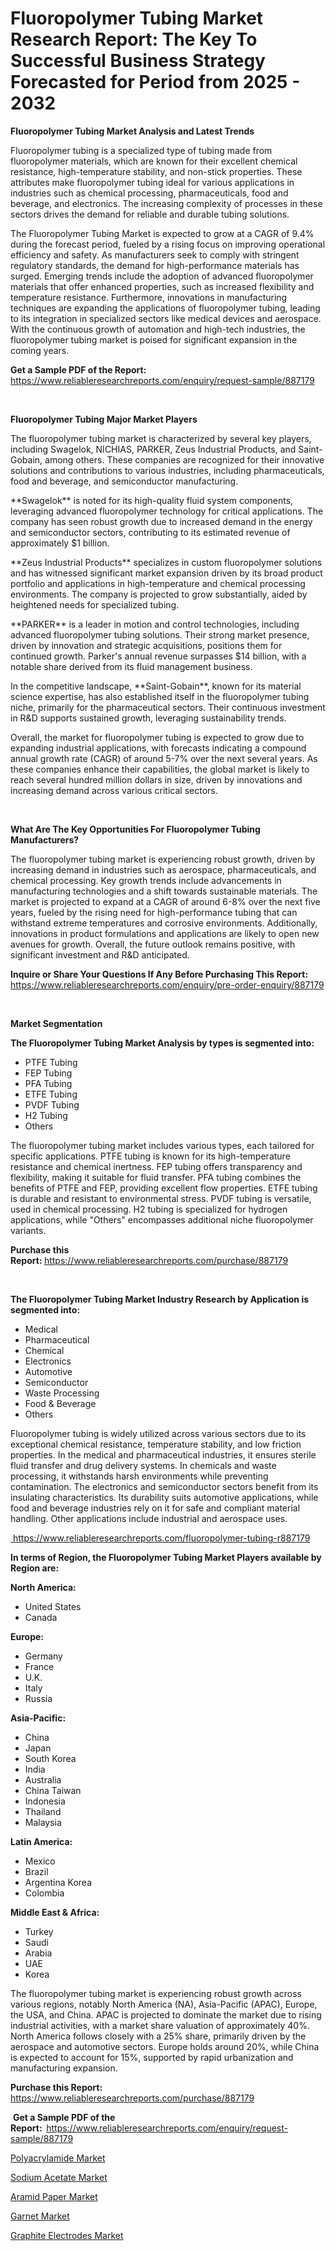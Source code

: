 <p><h1>Fluoropolymer Tubing Market Research Report: The Key To Successful Business Strategy Forecasted for Period from 2025 - 2032</h1></p><p><strong>Fluoropolymer Tubing Market Analysis and Latest Trends</strong></p>
<p><p>Fluoropolymer tubing is a specialized type of tubing made from fluoropolymer materials, which are known for their excellent chemical resistance, high-temperature stability, and non-stick properties. These attributes make fluoropolymer tubing ideal for various applications in industries such as chemical processing, pharmaceuticals, food and beverage, and electronics. The increasing complexity of processes in these sectors drives the demand for reliable and durable tubing solutions.</p><p>The Fluoropolymer Tubing Market is expected to grow at a CAGR of 9.4% during the forecast period, fueled by a rising focus on improving operational efficiency and safety. As manufacturers seek to comply with stringent regulatory standards, the demand for high-performance materials has surged. Emerging trends include the adoption of advanced fluoropolymer materials that offer enhanced properties, such as increased flexibility and temperature resistance. Furthermore, innovations in manufacturing techniques are expanding the applications of fluoropolymer tubing, leading to its integration in specialized sectors like medical devices and aerospace. With the continuous growth of automation and high-tech industries, the fluoropolymer tubing market is poised for significant expansion in the coming years.</p></p>
<p><strong>Get a Sample PDF of the Report:&nbsp;</strong> <a href="https://www.reliableresearchreports.com/enquiry/request-sample/887179?utm_campaign=120&utm_medium=2&utm_source=Github&utm_content=ia&utm_term=31012025&utm_id=fluoropolymer-tubing">https://www.reliableresearchreports.com/enquiry/request-sample/887179</a></p>
<p>&nbsp;</p>
<p><strong>Fluoropolymer Tubing Major Market Players</strong></p>
<p><p>The fluoropolymer tubing market is characterized by several key players, including Swagelok, NICHIAS, PARKER, Zeus Industrial Products, and Saint-Gobain, among others. These companies are recognized for their innovative solutions and contributions to various industries, including pharmaceuticals, food and beverage, and semiconductor manufacturing.</p><p>**Swagelok** is noted for its high-quality fluid system components, leveraging advanced fluoropolymer technology for critical applications. The company has seen robust growth due to increased demand in the energy and semiconductor sectors, contributing to its estimated revenue of approximately $1 billion.</p><p>**Zeus Industrial Products** specializes in custom fluoropolymer solutions and has witnessed significant market expansion driven by its broad product portfolio and applications in high-temperature and chemical processing environments. The company is projected to grow substantially, aided by heightened needs for specialized tubing.</p><p>**PARKER** is a leader in motion and control technologies, including advanced fluoropolymer tubing solutions. Their strong market presence, driven by innovation and strategic acquisitions, positions them for continued growth. Parker's annual revenue surpasses $14 billion, with a notable share derived from its fluid management business.</p><p>In the competitive landscape, **Saint-Gobain**, known for its material science expertise, has also established itself in the fluoropolymer tubing niche, primarily for the pharmaceutical sectors. Their continuous investment in R&D supports sustained growth, leveraging sustainability trends.</p><p>Overall, the market for fluoropolymer tubing is expected to grow due to expanding industrial applications, with forecasts indicating a compound annual growth rate (CAGR) of around 5-7% over the next several years. As these companies enhance their capabilities, the global market is likely to reach several hundred million dollars in size, driven by innovations and increasing demand across various critical sectors.</p></p>
<p>&nbsp;</p>
<p><strong>What Are The Key Opportunities For Fluoropolymer Tubing Manufacturers?</strong></p>
<p><p>The fluoropolymer tubing market is experiencing robust growth, driven by increasing demand in industries such as aerospace, pharmaceuticals, and chemical processing. Key growth trends include advancements in manufacturing technologies and a shift towards sustainable materials. The market is projected to expand at a CAGR of around 6-8% over the next five years, fueled by the rising need for high-performance tubing that can withstand extreme temperatures and corrosive environments. Additionally, innovations in product formulations and applications are likely to open new avenues for growth. Overall, the future outlook remains positive, with significant investment and R&D anticipated.</p></p>
<p><strong>Inquire or Share Your Questions If Any Before Purchasing This Report:</strong> <a href="https://www.reliableresearchreports.com/enquiry/pre-order-enquiry/887179?utm_campaign=120&utm_medium=2&utm_source=Github&utm_content=ia&utm_term=31012025&utm_id=fluoropolymer-tubing">https://www.reliableresearchreports.com/enquiry/pre-order-enquiry/887179</a></p>
<p>&nbsp;</p>
<p><strong>Market Segmentation</strong></p>
<p><strong>The Fluoropolymer Tubing Market Analysis by types is segmented into:</strong></p>
<p><ul><li>PTFE Tubing</li><li>FEP Tubing</li><li>PFA Tubing</li><li>ETFE Tubing</li><li>PVDF Tubing</li><li>H2 Tubing</li><li>Others</li></ul></p>
<p><p>The fluoropolymer tubing market includes various types, each tailored for specific applications. PTFE tubing is known for its high-temperature resistance and chemical inertness. FEP tubing offers transparency and flexibility, making it suitable for fluid transfer. PFA tubing combines the benefits of PTFE and FEP, providing excellent flow properties. ETFE tubing is durable and resistant to environmental stress. PVDF tubing is versatile, used in chemical processing. H2 tubing is specialized for hydrogen applications, while "Others" encompasses additional niche fluoropolymer variants.</p></p>
<p><strong>Purchase this Report:&nbsp;</strong><a href="https://www.reliableresearchreports.com/purchase/887179?utm_campaign=120&utm_medium=2&utm_source=Github&utm_content=ia&utm_term=31012025&utm_id=fluoropolymer-tubing">https://www.reliableresearchreports.com/purchase/887179</a></p>
<p>&nbsp;</p>
<p><strong>The Fluoropolymer Tubing Market Industry Research by Application is segmented into:</strong></p>
<p><ul><li>Medical</li><li>Pharmaceutical</li><li>Chemical</li><li>Electronics</li><li>Automotive</li><li>Semiconductor</li><li>Waste Processing</li><li>Food & Beverage</li><li>Others</li></ul></p>
<p><p>Fluoropolymer tubing is widely utilized across various sectors due to its exceptional chemical resistance, temperature stability, and low friction properties. In the medical and pharmaceutical industries, it ensures sterile fluid transfer and drug delivery systems. In chemicals and waste processing, it withstands harsh environments while preventing contamination. The electronics and semiconductor sectors benefit from its insulating characteristics. Its durability suits automotive applications, while food and beverage industries rely on it for safe and compliant material handling. Other applications include industrial and aerospace uses.</p></p>
<p><a href="https://www.reliableresearchreports.com/fluoropolymer-tubing-r887179?utm_campaign=120&utm_medium=2&utm_source=Github&utm_content=ia&utm_term=31012025&utm_id=fluoropolymer-tubing">&nbsp;https://www.reliableresearchreports.com/fluoropolymer-tubing-r887179</a></p>
<p><strong>In terms of Region, the Fluoropolymer Tubing Market Players available by Region are:</strong></p>
<p>
    <p> <strong> North America: </strong>
        <ul>
            <li>United States</li>
            <li>Canada</li>
        </ul>
        </p> 
    <p> <strong> Europe: </strong>
        <ul>
            <li>Germany</li>
            <li>France</li>
            <li>U.K.</li>
            <li>Italy</li>
            <li>Russia</li>
        </ul>
        </p> 
    <p> <strong> Asia-Pacific: </strong>
        <ul>
            <li>China</li>
            <li>Japan</li>
            <li>South Korea</li>
            <li>India</li>
            <li>Australia</li>
            <li>China Taiwan</li>
            <li>Indonesia</li>
            <li>Thailand</li>
            <li>Malaysia</li>
        </ul>
        </p> 
    <p> <strong> Latin America: </strong>
        <ul>
            <li>Mexico</li>
            <li>Brazil</li>
            <li>Argentina Korea</li>
            <li>Colombia</li>
        </ul>
        </p> 
    <p> <strong> Middle East & Africa: </strong>
        <ul>
            <li>Turkey</li>
            <li>Saudi</li>
            <li>Arabia</li>
            <li>UAE</li>
            <li>Korea</li>
        </ul>
    </p>
    </p>
<p><p>The fluoropolymer tubing market is experiencing robust growth across various regions, notably North America (NA), Asia-Pacific (APAC), Europe, the USA, and China. APAC is projected to dominate the market due to rising industrial activities, with a market share valuation of approximately 40%. North America follows closely with a 25% share, primarily driven by the aerospace and automotive sectors. Europe holds around 20%, while China is expected to account for 15%, supported by rapid urbanization and manufacturing expansion.</p></p>
<p><strong>Purchase this Report: </strong><a href="https://www.reliableresearchreports.com/purchase/887179?utm_campaign=120&utm_medium=2&utm_source=Github&utm_content=ia&utm_term=31012025&utm_id=fluoropolymer-tubing">https://www.reliableresearchreports.com/purchase/887179</a></p>
<p>&nbsp;<strong>Get a Sample PDF of the Report:&nbsp;&nbsp;</strong><a href="https://www.reliableresearchreports.com/enquiry/request-sample/887179?utm_campaign=120&utm_medium=2&utm_source=Github&utm_content=ia&utm_term=31012025&utm_id=fluoropolymer-tubing">https://www.reliableresearchreports.com/enquiry/request-sample/887179</a></p>
<p><strong></strong></p>
<p><p><a href="https://github.com/ovtkosle/Market-Research-Report-List-1/blob/main/polyacrylamide-market.md?utm_campaign=120&utm_medium=2&utm_source=Github&utm_content=ia&utm_term=31012025&utm_id=fluoropolymer-tubing">Polyacrylamide Market</a></p><p><a href="https://github.com/maclarensidney/Market-Research-Report-List-1/blob/main/sodium-acetate-market.md?utm_campaign=120&utm_medium=2&utm_source=Github&utm_content=ia&utm_term=31012025&utm_id=fluoropolymer-tubing">Sodium Acetate Market</a></p><p><a href="https://github.com/nabadeneme/Market-Research-Report-List-1/blob/main/aramid-paper-market.md?utm_campaign=120&utm_medium=2&utm_source=Github&utm_content=ia&utm_term=31012025&utm_id=fluoropolymer-tubing">Aramid Paper Market</a></p><p><a href="https://github.com/vitrilaoire/Market-Research-Report-List-1/blob/main/garnet-market.md?utm_campaign=120&utm_medium=2&utm_source=Github&utm_content=ia&utm_term=31012025&utm_id=fluoropolymer-tubing">Garnet Market</a></p><p><a href="https://github.com/ramraomeyie/Market-Research-Report-List-1/blob/main/graphite-electrodes-market.md?utm_campaign=120&utm_medium=2&utm_source=Github&utm_content=ia&utm_term=31012025&utm_id=fluoropolymer-tubing">Graphite Electrodes Market</a></p></p>